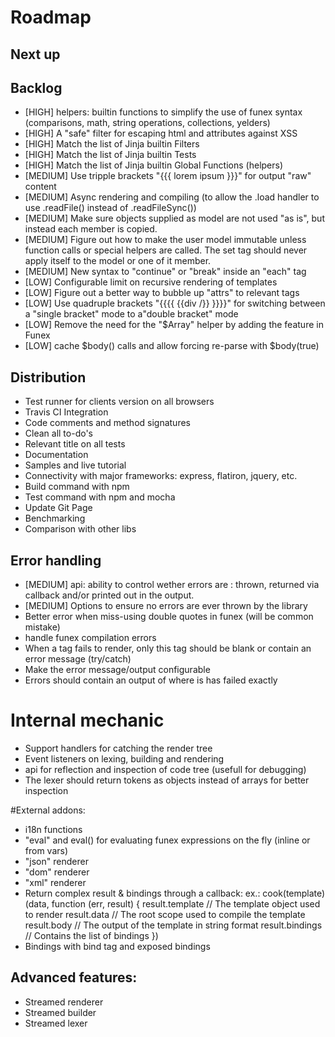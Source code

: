# Roadmap

## Next up

## Backlog
- [HIGH] helpers: builtin functions to simplify the use of funex syntax (comparisons, math, string operations, collections, yelders)
- [HIGH] A "safe" filter for escaping html and attributes against XSS
- [HIGH] Match the list of Jinja builtin Filters
- [HIGH] Match the list of Jinja builtin Tests
- [HIGH] Match the list of Jinja builtin Global Functions (helpers)
- [MEDIUM] Use tripple brackets "{{{ lorem ipsum }}}" for output "raw" content
- [MEDIUM] Async rendering and compiling (to allow the .load handler to use .readFile() instead of .readFileSync())
- [MEDIUM] Make sure objects supplied as model are not used "as is", but instead each member is copied.
- [MEDIUM] Figure out how to make the user model immutable unless function calls or special helpers are called. The set tag should never apply itself to the model or one of it member.
- [MEDIUM] New syntax to "continue" or "break" inside an "each" tag
- [LOW] Configurable limit on recursive rendering of templates
- [LOW] Figure out a better way to bubble up "attrs" to relevant tags
- [LOW] Use quadruple brackets "{{{{ {{div /}} }}}}" for switching between a "single bracket" mode to a"double bracket" mode
- [LOW] Remove the need for the "$Array" helper by adding the feature in Funex
- [LOW] cache $body() calls and allow forcing re-parse with $body(true)

## Distribution
- Test runner for clients version on all browsers
- Travis CI Integration
- Code comments and method signatures
- Clean all to-do's
- Relevant title on all tests
- Documentation
- Samples and live tutorial
- Connectivity with major frameworks: express, flatiron, jquery, etc.
- Build command with npm
- Test command with npm and mocha
- Update Git Page
- Benchmarking
- Comparison with other libs

## Error handling

- [MEDIUM] api: ability to control wether errors are : thrown, returned via callback and/or printed out in the output.
- [MEDIUM] Options to ensure no errors are ever thrown by the library
- Better error when miss-using double quotes in funex (will be common mistake)
- handle funex compilation errors
- When a tag fails to render, only this tag should be blank or contain an error message (try/catch)
- Make the error message/output configurable
- Errors should contain an output of where is has failed exactly

# Internal mechanic

- Support handlers for catching the render tree
- Event listeners on lexing, building and rendering
- api for reflection and inspection of code tree (usefull for debugging)
- The lexer should return tokens as objects instead of arrays for better inspection

#External addons:
- i18n functions
- "eval" and eval() for evaluating funex expressions on the fly (inline or from vars)
- "json" renderer
- "dom" renderer
- "xml" renderer
- Return complex result & bindings through a callback:
	ex.:
	cook(template)(data, function (err, result) {
		result.template // The template object used to render
		result.data // The root scope used to compile the template
		result.body // The output of the template in string format
		result.bindings // Contains the list of bindings
	})
- Bindings with bind tag and exposed bindings

## Advanced features:

- Streamed renderer
- Streamed builder
- Streamed lexer

